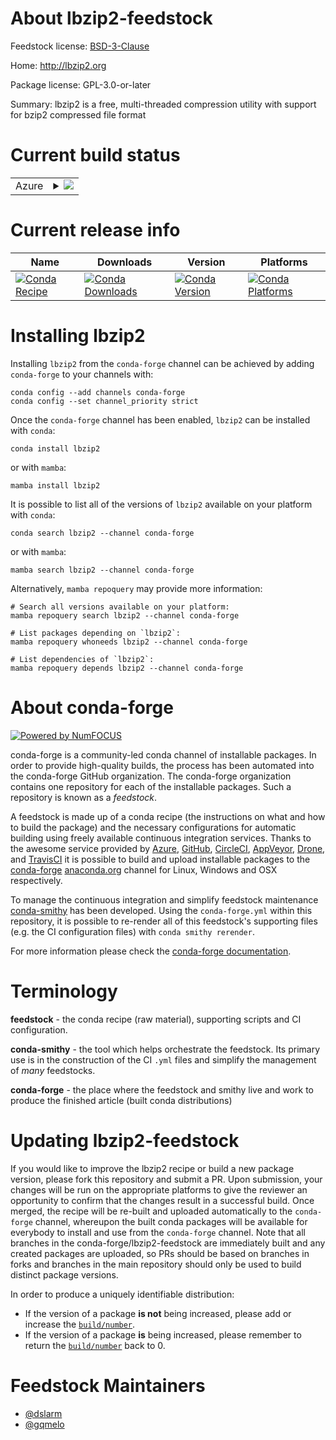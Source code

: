 About lbzip2-feedstock
======================

Feedstock license: [BSD-3-Clause](https://github.com/conda-forge/lbzip2-feedstock/blob/main/LICENSE.txt)

Home: http://lbzip2.org

Package license: GPL-3.0-or-later

Summary: lbzip2 is a free, multi-threaded compression utility with support for bzip2 compressed file format

Current build status
====================


<table>
    
  <tr>
    <td>Azure</td>
    <td>
      <details>
        <summary>
          <a href="https://dev.azure.com/conda-forge/feedstock-builds/_build/latest?definitionId=4568&branchName=main">
            <img src="https://dev.azure.com/conda-forge/feedstock-builds/_apis/build/status/lbzip2-feedstock?branchName=main">
          </a>
        </summary>
        <table>
          <thead><tr><th>Variant</th><th>Status</th></tr></thead>
          <tbody><tr>
              <td>linux_64</td>
              <td>
                <a href="https://dev.azure.com/conda-forge/feedstock-builds/_build/latest?definitionId=4568&branchName=main">
                  <img src="https://dev.azure.com/conda-forge/feedstock-builds/_apis/build/status/lbzip2-feedstock?branchName=main&jobName=linux&configuration=linux%20linux_64_" alt="variant">
                </a>
              </td>
            </tr><tr>
              <td>linux_aarch64</td>
              <td>
                <a href="https://dev.azure.com/conda-forge/feedstock-builds/_build/latest?definitionId=4568&branchName=main">
                  <img src="https://dev.azure.com/conda-forge/feedstock-builds/_apis/build/status/lbzip2-feedstock?branchName=main&jobName=linux&configuration=linux%20linux_aarch64_" alt="variant">
                </a>
              </td>
            </tr><tr>
              <td>linux_ppc64le</td>
              <td>
                <a href="https://dev.azure.com/conda-forge/feedstock-builds/_build/latest?definitionId=4568&branchName=main">
                  <img src="https://dev.azure.com/conda-forge/feedstock-builds/_apis/build/status/lbzip2-feedstock?branchName=main&jobName=linux&configuration=linux%20linux_ppc64le_" alt="variant">
                </a>
              </td>
            </tr><tr>
              <td>osx_64</td>
              <td>
                <a href="https://dev.azure.com/conda-forge/feedstock-builds/_build/latest?definitionId=4568&branchName=main">
                  <img src="https://dev.azure.com/conda-forge/feedstock-builds/_apis/build/status/lbzip2-feedstock?branchName=main&jobName=osx&configuration=osx%20osx_64_" alt="variant">
                </a>
              </td>
            </tr>
          </tbody>
        </table>
      </details>
    </td>
  </tr>
</table>

Current release info
====================

| Name | Downloads | Version | Platforms |
| --- | --- | --- | --- |
| [![Conda Recipe](https://img.shields.io/badge/recipe-lbzip2-green.svg)](https://anaconda.org/conda-forge/lbzip2) | [![Conda Downloads](https://img.shields.io/conda/dn/conda-forge/lbzip2.svg)](https://anaconda.org/conda-forge/lbzip2) | [![Conda Version](https://img.shields.io/conda/vn/conda-forge/lbzip2.svg)](https://anaconda.org/conda-forge/lbzip2) | [![Conda Platforms](https://img.shields.io/conda/pn/conda-forge/lbzip2.svg)](https://anaconda.org/conda-forge/lbzip2) |

Installing lbzip2
=================

Installing `lbzip2` from the `conda-forge` channel can be achieved by adding `conda-forge` to your channels with:

```
conda config --add channels conda-forge
conda config --set channel_priority strict
```

Once the `conda-forge` channel has been enabled, `lbzip2` can be installed with `conda`:

```
conda install lbzip2
```

or with `mamba`:

```
mamba install lbzip2
```

It is possible to list all of the versions of `lbzip2` available on your platform with `conda`:

```
conda search lbzip2 --channel conda-forge
```

or with `mamba`:

```
mamba search lbzip2 --channel conda-forge
```

Alternatively, `mamba repoquery` may provide more information:

```
# Search all versions available on your platform:
mamba repoquery search lbzip2 --channel conda-forge

# List packages depending on `lbzip2`:
mamba repoquery whoneeds lbzip2 --channel conda-forge

# List dependencies of `lbzip2`:
mamba repoquery depends lbzip2 --channel conda-forge
```


About conda-forge
=================

[![Powered by
NumFOCUS](https://img.shields.io/badge/powered%20by-NumFOCUS-orange.svg?style=flat&colorA=E1523D&colorB=007D8A)](https://numfocus.org)

conda-forge is a community-led conda channel of installable packages.
In order to provide high-quality builds, the process has been automated into the
conda-forge GitHub organization. The conda-forge organization contains one repository
for each of the installable packages. Such a repository is known as a *feedstock*.

A feedstock is made up of a conda recipe (the instructions on what and how to build
the package) and the necessary configurations for automatic building using freely
available continuous integration services. Thanks to the awesome service provided by
[Azure](https://azure.microsoft.com/en-us/services/devops/), [GitHub](https://github.com/),
[CircleCI](https://circleci.com/), [AppVeyor](https://www.appveyor.com/),
[Drone](https://cloud.drone.io/welcome), and [TravisCI](https://travis-ci.com/)
it is possible to build and upload installable packages to the
[conda-forge](https://anaconda.org/conda-forge) [anaconda.org](https://anaconda.org/)
channel for Linux, Windows and OSX respectively.

To manage the continuous integration and simplify feedstock maintenance
[conda-smithy](https://github.com/conda-forge/conda-smithy) has been developed.
Using the ``conda-forge.yml`` within this repository, it is possible to re-render all of
this feedstock's supporting files (e.g. the CI configuration files) with ``conda smithy rerender``.

For more information please check the [conda-forge documentation](https://conda-forge.org/docs/).

Terminology
===========

**feedstock** - the conda recipe (raw material), supporting scripts and CI configuration.

**conda-smithy** - the tool which helps orchestrate the feedstock.
                   Its primary use is in the construction of the CI ``.yml`` files
                   and simplify the management of *many* feedstocks.

**conda-forge** - the place where the feedstock and smithy live and work to
                  produce the finished article (built conda distributions)


Updating lbzip2-feedstock
=========================

If you would like to improve the lbzip2 recipe or build a new
package version, please fork this repository and submit a PR. Upon submission,
your changes will be run on the appropriate platforms to give the reviewer an
opportunity to confirm that the changes result in a successful build. Once
merged, the recipe will be re-built and uploaded automatically to the
`conda-forge` channel, whereupon the built conda packages will be available for
everybody to install and use from the `conda-forge` channel.
Note that all branches in the conda-forge/lbzip2-feedstock are
immediately built and any created packages are uploaded, so PRs should be based
on branches in forks and branches in the main repository should only be used to
build distinct package versions.

In order to produce a uniquely identifiable distribution:
 * If the version of a package **is not** being increased, please add or increase
   the [``build/number``](https://docs.conda.io/projects/conda-build/en/latest/resources/define-metadata.html#build-number-and-string).
 * If the version of a package **is** being increased, please remember to return
   the [``build/number``](https://docs.conda.io/projects/conda-build/en/latest/resources/define-metadata.html#build-number-and-string)
   back to 0.

Feedstock Maintainers
=====================

* [@dslarm](https://github.com/dslarm/)
* [@gqmelo](https://github.com/gqmelo/)

